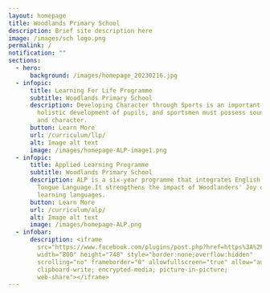 ```yaml
---
layout: homepage
title: Woodlands Primary School
description: Brief site description here
image: /images/sch logo.png
permalink: /
notification: ""
sections:
  - hero:
      background: /images/homepage_20230216.jpg
  - infopic:
      title: Learning For Life Programme
      subtitle: Woodlands Primary School
      description: Developing Character through Sports is an important component of
        holistic development of pupils, and sportsmen must possess sound values
        and character.
      button: Learn More
      url: /curriculum/llp/
      alt: Image alt text
      image: /images/homepage-ALP-image1.png
  - infopic:
      title: Applied Learning Programme
      subtitle: Woodlands Primary School
      description: ALP is a six-year programme that integrates English and Mother
        Tongue Language.It strengthens the impact of Woodlanders' Joy of
        learning languages.
      button: Learn More
      url: /curriculum/alp/
      alt: Image alt text
      image: /images/homepage-ALP.png
  - infobar:
      description: <iframe
        src="https://www.facebook.com/plugins/post.php?href=https%3A%2F%2Fwww.facebook.com%2Fwoodlandspri%2Fposts%2Fpfbid024s6L5KEbzphTaVDAsRUj1PusFcKMZtxzjCtrczjfB9e2x86s2rprFBsMoYitSax1l&show_text=true&width=800"
        width="800" height="748" style="border:none;overflow:hidden"
        scrolling="no" frameborder="0" allowfullscreen="true" allow="autoplay;
        clipboard-write; encrypted-media; picture-in-picture;
        web-share"></iframe>
---
```

